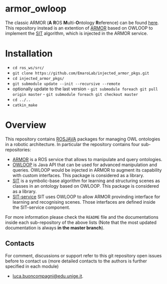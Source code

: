 # armor_owloop
The classic ARMOR (**A** **R**OS **M**ulti-**O**ntology **R**eference) can be found [here](https://github.com/EmaroLab/armor).
This repository instead is an extention of [ARMOR](https://arxiv.org/abs/1706.10151) based on OWLOOP to implement the [SIT](https://ieeexplore.ieee.org/abstract/document/8956457) algorithm, which is injected in the ARMOR service.

# Installation
- `cd ros_ws/src/`
- `git clone https://github.com/EmaroLab/injected_armor_pkgs.git`
- `cd injected_armor_pkgs/`
- `git submodule update --init --recursive --remote`
- optionally update to the last version 
      - `git submodule foreach git pull origin master`
      - `git submodule foreach git checkout master`
- `cd ../..`
- `catkin_make`

# Overview 

This repository contains [ROSJAVA](http://wiki.ros.org/rosjava) packages for managing OWL ontologies in a robotic architecture.
In particular the repository contains four sub-repositories:
- [ARMOR](https://github.com/EmaroLab/ros_multi_ontology_references) is a ROS service that allows to manipulate and query ontologies.
- [OWLOOP](https://github.com/EmaroLab/owloop) is Java API that can be used for advanced manipulation and queries. OWLOOP would be injected in ARMOR to augment its capability with custom interfaces. This package is considered as a library.
- [SIT](https://github.com/EmaroLab/scene_identification_tagging) is a symbolic-base algorithm for learning and structuring scenes as classes in an ontology based on OWLOOP. This package is considered as a library.
- [SIT-service](https://github.com/EmaroLab/sit_armor) SIT uses OWLOOP to allow ARMOR provinding interface for learning and recognising scenes. Those interfaces are defined inside the SIT-service component.

For more information  please check the `README` file and the documentations inside each sub-repository of the above lists (Note that the most updated documentation is always **in the master branch**).

## Contacts

For comment, discussions or support refer to this git repository open issues before to contact us (more detailed contacts to the authors is further specified in each module)
 - [luca.buoncompagni@edu.unige.it](mailto:luca.buoncompagni@edu.unige.it).


